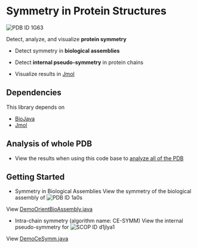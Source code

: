 # Symmetry in Protein Structures

![PDB ID 1G63](https://raw.github.com/rcsb/symmetry/master/docu/img/1G63.jpg)


Detect, analyze, and visualize **protein symmetry**

 - Detect symmetry in **biological assemblies**

 - Detect **internal pseudo-symmetry** in protein chains
 
 - Visualize results in [Jmol](http://www.jmol.org)
 
## Dependencies

This library depends on 

- [BioJava](http://www.biojava.org)
- [Jmol](http://www.jmol.org)

## Analysis of whole PDB

- View the results when using this code base to [analyze all of the PDB](http://www.rcsb.org/pdb/browse/stoichiometry.do)

## Getting Started

 - Symmetry in Biological Assemblies
  View the symmetry of the biological assembly of ![PDB ID 1a0s](https://raw.github.com/rcsb/symmetry/master/docu/img/BioAssemblySymmetryScreenshot1a0s.png)

View [DemoOrientBioAssembly.java](https://github.com/rcsb/symmetry/blob/master/src/main/java/demo/DemoOrientBioAssembly.java)
 
 - Intra-chain symmetry (algorithm name: CE-SYMM)
   View the internal pseudo-symmetry for ![SCOP ID d1jlya1](https://raw.github.com/rcsb/symmetry/master/docu/img/CeSymmScreenshotd1jlya1.png)

View [DemoCeSymm.java](https://github.com/rcsb/symmetry/blob/master/src/main/java/demo/DemoCeSymm.java)



